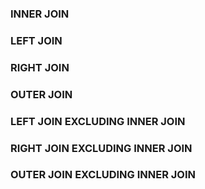 ### INNER JOIN
### LEFT JOIN
### RIGHT JOIN
### OUTER JOIN
### LEFT JOIN EXCLUDING INNER JOIN
### RIGHT JOIN EXCLUDING INNER JOIN
### OUTER JOIN EXCLUDING INNER JOIN
